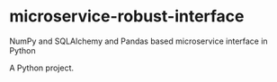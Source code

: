 # microservice-robust-interface

NumPy and SQLAlchemy and Pandas based microservice interface in Python

A Python project.